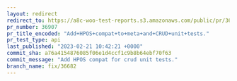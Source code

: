 ```yaml
---
layout: redirect
redirect_to: https://a8c-woo-test-reports.s3.amazonaws.com/public/pr/36907/api/index.html
pr_number: 36907
pr_title_encoded: "Add+HPOS+compat+to+meta+and+CRUD+unit+tests."
pr_test_type: api
last_published: "2023-02-21 10:42:21 +0000"
commit_sha: a76a4154876085f06e1d4ccf1c9b8b64ebf70f63
commit_message: "Add HPOS compat for crud unit tests."
branch_name: fix/36682
---
```

